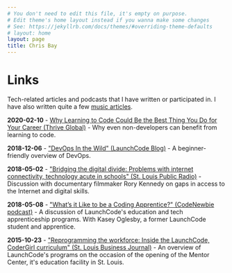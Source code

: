 ```yaml
---
# You don't need to edit this file, it's empty on purpose.
# Edit theme's home layout instead if you wanna make some changes
# See: https://jekyllrb.com/docs/themes/#overriding-theme-defaults
# layout: home
layout: page
title: Chris Bay
---
```


# Links

Tech-related articles and podcasts that I have written or participated in. I have also written quite a few [music articles](/music-articles/).

**2020-02-10** - [Why Learning to Code Could Be the Best Thing You Do for Your Career (Thrive Global)](https://thriveglobal.com/stories/why-learning-to-code-could-be-the-best-thing-you-do-for-your-career/) - Why even non-developers can benefit from learning to code. 

**2018-12-06** - ["DevOps In the Wild" (LaunchCode Blog)](https://www.launchcode.org/blog/devops-in-the-wild/) - A beginner-friendly overview of DevOps.


**2018-05-02** - ["Bridging the digital divide: Problems with internet connectivity, technology acute in schools" (St. Louis Public Radio)](https://news.stlpublicradio.org/post/bridging-digital-divide-problems-internet-connectivity-technology-acute-schools) - Discussion with documentary filmmaker Rory Kennedy on gaps in access to the Internet and digital skills.

**2018-05-08** - ["What’s it Like to be a Coding Apprentice?" (CodeNewbie podcast)](https://www.codenewbie.org/podcast/whats-it-like-to-be-a-coding-apprentice) - A discussion of LaunchCode's education and tech apprenticeship programs. With Kasey Oglesby, a former LaunchCode student and apprentice.

**2015-10-23** - ["Reprogramming the workforce: Inside the LaunchCode, CoderGirl curriculum" (St. Louis Business Journal)](https://www.bizjournals.com/stlouis/print-edition/2015/10/23/reprogramming-the-workforce.html) - An overview of LaunchCode's programs on the occasion of the opening of the Mentor Center, it's education facility in St. Louis.
